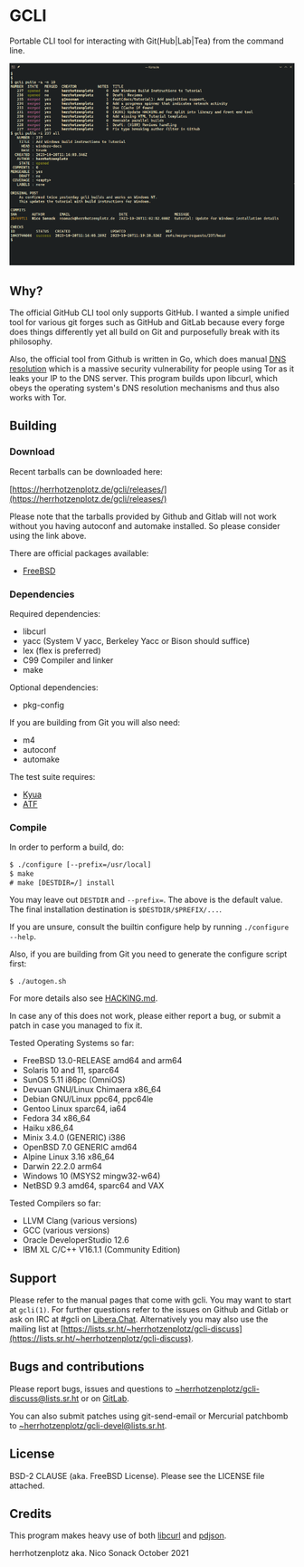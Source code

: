 # GCLI

Portable CLI tool for interacting with Git(Hub|Lab|Tea) from the command line.

![](docs/screenshot.png)

## Why?

The official GitHub CLI tool only supports GitHub. I wanted a simple
unified tool for various git forges such as GitHub and GitLab because
every forge does things differently yet all build on Git and
purposefully break with its philosophy.

Also, the official tool from Github is written in Go, which does manual
[DNS resolution](https://github.com/golang/go/blob/master/src/net/dnsclient_unix.go#L49)
which is a massive security vulnerability for people using Tor as it
leaks your IP to the DNS server. This program builds upon libcurl,
which obeys the operating system's DNS resolution mechanisms and thus
also works with Tor.

## Building

### Download

Recent tarballs can be downloaded here:

[https://herrhotzenplotz.de/gcli/releases/](https://herrhotzenplotz.de/gcli/releases/)

Please note that the tarballs provided by Github and Gitlab will not
work without you having autoconf and automake installed. So please
consider using the link above.

There are official packages available:

- [FreeBSD](https://freshports.org/devel/gcli)

### Dependencies

Required dependencies:
- libcurl
- yacc (System V yacc, Berkeley Yacc or Bison should suffice)
- lex (flex is preferred)
- C99 Compiler and linker
- make

Optional dependencies:
- pkg-config

If you are building from Git you will also need:
- m4
- autoconf
- automake

The test suite requires:
- [Kyua](https://github.com/jmmv/kyua)
- [ATF](https://github.com/jmmv/atf)

### Compile
In order to perform a build, do:
```console
$ ./configure [--prefix=/usr/local]
$ make
# make [DESTDIR=/] install
```

You may leave out `DESTDIR` and `--prefix=`. The above is the default
value. The final installation destination is `$DESTDIR/$PREFIX/...`.

If you are unsure, consult the builtin configure help by running
`./configure --help`.

Also, if you are building from Git you need to generate the configure script
first:
```console
$ ./autogen.sh
```

For more details also see [HACKING.md](HACKING.md).

In case any of this does not work, please either report a bug, or
submit a patch in case you managed to fix it.

Tested Operating Systems so far:
- FreeBSD 13.0-RELEASE amd64 and arm64
- Solaris 10 and 11, sparc64
- SunOS 5.11 i86pc (OmniOS)
- Devuan GNU/Linux Chimaera x86_64
- Debian GNU/Linux ppc64, ppc64le
- Gentoo Linux sparc64, ia64
- Fedora 34 x86_64
- Haiku x86_64
- Minix 3.4.0 (GENERIC) i386
- OpenBSD 7.0 GENERIC amd64
- Alpine Linux 3.16 x86_64
- Darwin 22.2.0 arm64
- Windows 10 (MSYS2 mingw32-w64)
- NetBSD 9.3 amd64, sparc64 and VAX

Tested Compilers so far:
- LLVM Clang (various versions)
- GCC (various versions)
- Oracle DeveloperStudio 12.6
- IBM XL C/C++ V16.1.1 (Community Edition)

## Support

Please refer to the manual pages that come with gcli. You may want
to start at `gcli(1)`. For further questions refer to the issues
on Github and Gitlab or ask on IRC at #gcli on
[Libera.Chat](https://libera.chat/). Alternatively you may also use
the mailing list at
[https://lists.sr.ht/~herrhotzenplotz/gcli-discuss](https://lists.sr.ht/~herrhotzenplotz/gcli-discuss).

## Bugs and contributions

Please report bugs, issues and questions to
[~herrhotzenplotz/gcli-discuss@lists.sr.ht](mailto:~herrhotzenplotz/gcli-discuss@lists.sr.ht)
or on [GitLab](https://gitlab.com/herrhotzenplotz/gcli).

You can also submit patches using git-send-email or Mercurial
patchbomb to
[~herrhotzenplotz/gcli-devel@lists.sr.ht](mailto:~herrhotzenplotz/gcli-devl@lists.sr.ht).

## License

BSD-2 CLAUSE (aka. FreeBSD License). Please see the LICENSE file
attached.

## Credits

This program makes heavy use of both [libcurl](https://curl.haxx.se/)
and [pdjson](https://github.com/skeeto/pdjson).

herrhotzenplotz aka. Nico Sonack
October 2021
